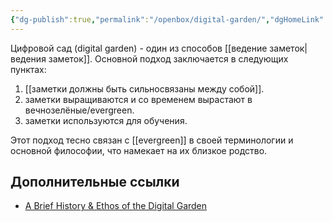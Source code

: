 ```yaml
---
{"dg-publish":true,"permalink":"/openbox/digital-garden/","dgHomeLink":false,"dgPassFrontmatter":true}
---
```



Цифровой сад (digital garden) - один из способов [[ведение заметок|ведения заметок]]. Основной подход заключается в следующих пунктах:
1. [[заметки должны быть сильносвязаны между собой]].
2. заметки выращиваются и со временем вырастают в вечнозелёные/evergreen.
3. заметки используются для обучения.

Этот подход тесно связан с [[evergreen]] в своей терминологии и основной философии, что намекает на их близкое родство.

## Дополнительные ссылки

- [A Brief History & Ethos of the Digital Garden](https://maggieappleton.com/garden-history)
